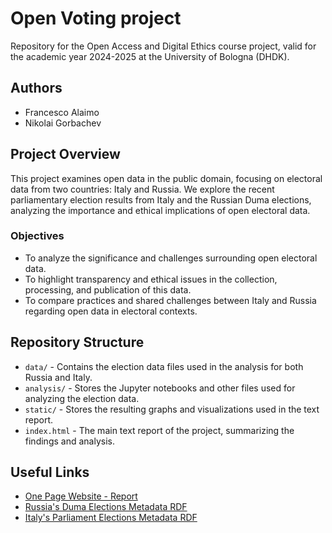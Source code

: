 # Open Voting project
Repository for the Open Access and Digital Ethics course project, valid for the academic year 2024-2025 at the University of Bologna (DHDK).

## Authors
- Francesco Alaimo
- Nikolai Gorbachev

## Project Overview
This project examines open data in the public domain, focusing on electoral data from two countries: Italy and Russia. We explore the recent parliamentary election results from Italy and the Russian Duma elections, analyzing the importance and ethical implications of open electoral data. 

### Objectives
- To analyze the significance and challenges surrounding open electoral data.
- To highlight transparency and ethical issues in the collection, processing, and publication of this data.
- To compare practices and shared challenges between Italy and Russia regarding open data in electoral contexts.

## Repository Structure
- `data/` - Contains the election data files used in the analysis for both Russia and Italy.
- `analysis/` - Stores the Jupyter notebooks and other files used for analyzing the election data.
- `static/` - Stores the resulting graphs and visualizations used in the text report.
- `index.html` - The main text report of the project, summarizing the findings and analysis.

## Useful Links
- [One Page Website - Report](https://falaimo99.github.io/open-voting/index.html)
- [Russia's Duma Elections Metadata RDF](https://raw.githubusercontent.com/falaimo99/open-voting/refs/heads/main/rdf/DCAT-AP-RU.ttl)
- [Italy's Parliament Elections Metadata RDF](https://raw.githubusercontent.com/falaimo99/open-voting/refs/heads/main/rdf/DCAT-AP_IT-IT.ttl)
